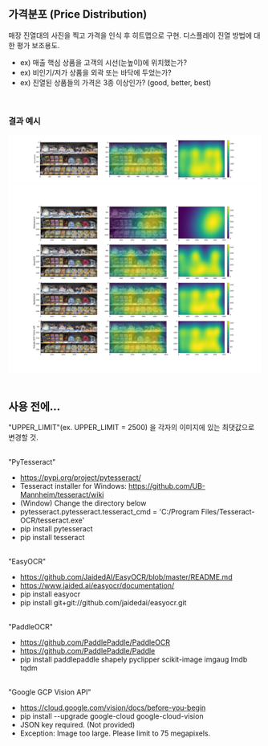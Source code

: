 ## 가격분포 (Price Distribution)
매장 진열대의 사진을 찍고 가격을 인식 후 히트맵으로 구현.
디스플레이 진열 방법에 대한 평가 보조용도.
 - ex) 매출 핵심 상품을 고객의 시선(눈높이)에 위치했는가?
 - ex) 비인기/저가 상품을 외곽 또는 바닥에 두었는가?
 - ex) 진열된 상품들의 가격은 3종 이상인가? (good, better, best)
<br />

### 결과 예시
![example](examples/result_price_groundtrugh_1.jpg)
![example](examples/result_ocr_12_plots.jpg)
<br /><br />



## 사용 전에...
"UPPER_LIMIT"(ex. UPPER_LIMIT = 2500) 을 각자의 이미지에 있는 최댓값으로 변경할 것.
<br /><br />

"PyTesseract"
 - https://pypi.org/project/pytesseract/
 - Tesseract installer for Windows: https://github.com/UB-Mannheim/tesseract/wiki
 - (Window) Change the directory below
 - pytesseract.pytesseract.tesseract_cmd = 'C:/Program Files/Tesseract-OCR/tesseract.exe'
 - pip install pytesseract
 - pip install tesseract
<br /><br />

"EasyOCR"
 - https://github.com/JaidedAI/EasyOCR/blob/master/README.md
 - https://www.jaided.ai/easyocr/documentation/
 - pip install easyocr
 - pip install git+git://github.com/jaidedai/easyocr.git
<br /><br />

"PaddleOCR"
 - https://github.com/PaddlePaddle/PaddleOCR
 - https://github.com/PaddlePaddle/Paddle
 - pip install paddlepaddle shapely pyclipper scikit-image imgaug lmdb tqdm
<br /><br />

"Google GCP Vision API"
 - https://cloud.google.com/vision/docs/before-you-begin
 - pip install --upgrade google-cloud google-cloud-vision
 - JSON key required. (Not provided)
 - Exception: Image too large. Please limit to 75 megapixels.
<br /><br />
